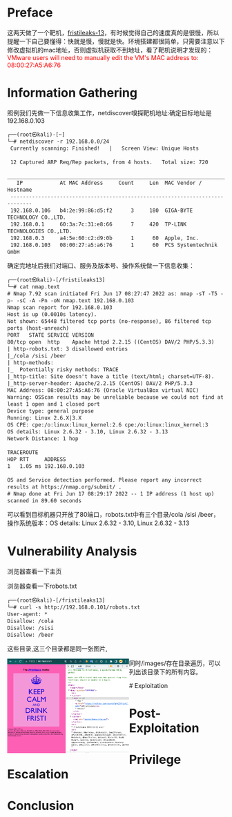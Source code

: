 
# Preface
这两天做了一个靶机，[fristileaks-13](https://www.vulnhub.com/entry/fristileaks-13,133/)，有时候觉得自己的速度真的是很慢，所以提醒一下自己要懂得：快就是慢，慢就是快。环境搭建都很简单，只需要注意以下修改虚拟机的mac地址，否则虚拟机获取不到地址，看了靶机说明才发现的：
<font color="red">VMware users will need to manually edit the VM's MAC address to: 08:00:27:A5:A6:76</font>

# Information Gathering
照例我们先做一下信息收集工作，netdiscover嗅探靶机地址:确定目标地址是192.168.0.103
```shell
┌──(root㉿kali)-[~]
└─# netdiscover -r 192.168.0.0/24
 Currently scanning: Finished!   |   Screen View: Unique Hosts

 12 Captured ARP Req/Rep packets, from 4 hosts.   Total size: 720
 _____________________________________________________________________________
   IP            At MAC Address     Count     Len  MAC Vendor / Hostname
 -----------------------------------------------------------------------------
 192.168.0.106   b4:2e:99:86:d5:f2      3     180  GIGA-BYTE TECHNOLOGY CO.,LTD.
 192.168.0.1     60:3a:7c:31:e8:66      7     420  TP-LINK TECHNOLOGIES CO.,LTD.
 192.168.0.3     a4:5e:60:c2:d9:0b      1      60  Apple, Inc.
 192.168.0.103   08:00:27:a5:a6:76      1      60  PCS Systemtechnik GmbH
```
确定完地址后我们对端口、服务及版本号、操作系统做一下信息收集：
```shell
┌──(root㉿kali)-[/fristileaks13]
└─# cat nmap.text
# Nmap 7.92 scan initiated Fri Jun 17 08:27:47 2022 as: nmap -sT -T5 -p- -sC -A -Pn -oN nmap.text 192.168.0.103
Nmap scan report for 192.168.0.103
Host is up (0.0010s latency).
Not shown: 65448 filtered tcp ports (no-response), 86 filtered tcp ports (host-unreach)
PORT   STATE SERVICE VERSION
80/tcp open  http    Apache httpd 2.2.15 ((CentOS) DAV/2 PHP/5.3.3)
| http-robots.txt: 3 disallowed entries
|_/cola /sisi /beer
| http-methods:
|_  Potentially risky methods: TRACE
|_http-title: Site doesn't have a title (text/html; charset=UTF-8).
|_http-server-header: Apache/2.2.15 (CentOS) DAV/2 PHP/5.3.3
MAC Address: 08:00:27:A5:A6:76 (Oracle VirtualBox virtual NIC)
Warning: OSScan results may be unreliable because we could not find at least 1 open and 1 closed port
Device type: general purpose
Running: Linux 2.6.X|3.X
OS CPE: cpe:/o:linux:linux_kernel:2.6 cpe:/o:linux:linux_kernel:3
OS details: Linux 2.6.32 - 3.10, Linux 2.6.32 - 3.13
Network Distance: 1 hop

TRACEROUTE
HOP RTT     ADDRESS
1   1.05 ms 192.168.0.103

OS and Service detection performed. Please report any incorrect results at https://nmap.org/submit/ .
# Nmap done at Fri Jun 17 08:29:17 2022 -- 1 IP address (1 host up) scanned in 89.60 seconds
```
可以看到目标机器只开放了80端口，robots.txt中有三个目录/cola /sisi /beer，操作系统版本：OS details: Linux 2.6.32 - 3.10, Linux 2.6.32 - 3.13

# Vulnerability Analysis
浏览器查看一下主页

浏览器查看一下robots.txt
```shell
┌──(root㉿kali)-[/fristileaks13]
└─# curl -s http://192.168.0.101/robots.txt
User-agent: *
Disallow: /cola
Disallow: /sisi
Disallow: /beer
```
这些目录,这三个目录都是同一张图片,
<p>
<div><div>
<img src="https://raw.githubusercontent.com/eagleatman/mywriteup/main/fristiLeaks-1.3/images/1.png" width="56%" align="left"></div>
<div clear="both"></div>
</div>
</p>
<p>
同时/images/存在目录遍历，可以列出该目录下的所有内容。
</p>
# Exploitation

# Post-Exploitation

# Privilege Escalation

# Conclusion

